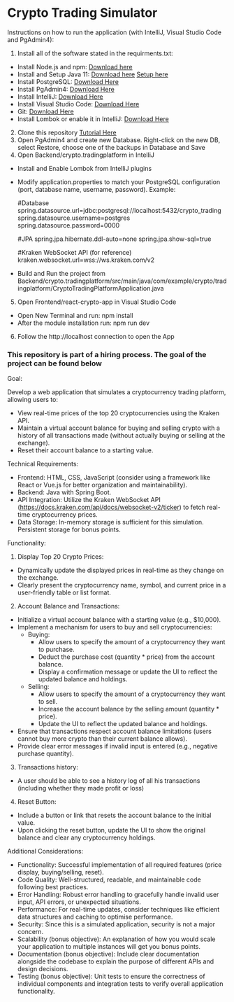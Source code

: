 # Crypto Trading Simulator

Instructions on how to run the application (with IntelliJ, Visual Studio Code and PgAdmin4):

1. Install all of the software stated in the requirments.txt:
  - Install Node.js and npm: [Download here](https://nodejs.org/en)
  - Install and Setup Java 11: [Download here](https://jdk.java.net/java-se-ri/11-MR3) [Setup here](https://stackoverflow.com/questions/52511778/how-to-install-openjdk-11-on-windows)
  - Install PostgreSQL: [Download Here](https://www.enterprisedb.com/downloads/postgres-postgresql-downloads)
  - Install PgAdmin4: [Download Here](https://www.pgadmin.org/download/pgadmin-4-windows/)
  - Install IntelliJ: [Download Here](https://www.jetbrains.com/idea/download/?section=windows)
  - Install Visual Studio Code: [Download Here](https://code.visualstudio.com/)
  - Git: [Download Here](https://git-scm.com/downloads)
  - Install Lombok or enable it in IntelliJ: [Download Here](https://projectlombok.org/)

2. Clone this repository [Tutorial Here](https://blog.hubspot.com/website/clone-github-repository)
3. Open PgAdmin4 and create new Database. Right-click on the new DB, select Restore, choose one of the backups in Database and Save
4. Open Backend/crypto.tradingplatform in IntelliJ
  - Install and Enable Lombok from IntelliJ plugins
  - Modify application.properties to match your PostgreSQL configuration (port, database name, username, password). Example:

    #Database
    spring.datasource.url=jdbc:postgresql://localhost:5432/crypto_trading
    spring.datasource.username=postgres
    spring.datasource.password=0000

    #JPA
    spring.jpa.hibernate.ddl-auto=none
    spring.jpa.show-sql=true

    #Kraken WebSocket API (for reference)
    kraken.websocket.url=wss://ws.kraken.com/v2


  - Build and Run the project from Backend/crypto.tradingplatform/src/main/java/com/example/crypto/tradingplatform/CryptoTradingPlatformApplication.java
5. Open Frontend/react-crypto-app in Visual Studio Code
  - Open New Terminal and run: npm install
  - After the module installation run: npm run dev
6. Follow the http://localhost connection to open the App


### This repository is part of a hiring process. The goal of the project can be found below

Goal:

Develop a web application that simulates a cryptocurrency trading platform, allowing users to:

* View real-time prices of the top 20 cryptocurrencies using the Kraken API.
* Maintain a virtual account balance for buying and selling crypto with a history of all transactions made (without actually buying or selling at the exchange).
* Reset their account balance to a starting value.

Technical Requirements:

* Frontend: HTML, CSS, JavaScript (consider using a framework like React or Vue.js for better organization and maintainability).
* Backend: Java with Spring Boot.
* API Integration: Utilize the Kraken WebSocket API (https://docs.kraken.com/api/docs/websocket-v2/ticker) to fetch real-time cryptocurrency prices.
* Data Storage: In-memory storage is sufficient for this simulation. Persistent storage for bonus points.

Functionality:

1. Display Top 20 Crypto Prices:
  * Dynamically update the displayed prices in real-time as they change on the exchange.
  * Clearly present the cryptocurrency name, symbol, and current price in a user-friendly table or list format.
2. Account Balance and Transactions:
  * Initialize a virtual account balance with a starting value (e.g., $10,000).
  * Implement a mechanism for users to buy and sell cryptocurrencies:
    * Buying:
      * Allow users to specify the amount of a cryptocurrency they want to purchase.
      * Deduct the purchase cost (quantity * price) from the account balance.
      * Display a confirmation message or update the UI to reflect the updated balance and holdings.
    * Selling:
      * Allow users to specify the amount of a cryptocurrency they want to sell.
      * Increase the account balance by the selling amount (quantity * price).
      * Update the UI to reflect the updated balance and holdings.
  * Ensure that transactions respect account balance limitations (users cannot buy more crypto than their current balance allows).
  * Provide clear error messages if invalid input is entered (e.g., negative purchase quantity).
3. Transactions history:
  * A user should be able to see a history log of all his transactions (including whether they made profit or loss)
4. Reset Button:
  * Include a button or link that resets the account balance to the initial value.
  * Upon clicking the reset button, update the UI to show the original balance and clear any cryptocurrency holdings.

Additional Considerations:

* Functionality: Successful implementation of all required features (price display, buying/selling, reset).
* Code Quality: Well-structured, readable, and maintainable code following best practices.
* Error Handling: Robust error handling to gracefully handle invalid user input, API errors, or unexpected situations.
* Performance: For real-time updates, consider techniques like efficient data structures and caching to optimise performance.
* Security: Since this is a simulated application, security is not a major concern.
* Scalability (bonus objective): An explanation of how you would scale your application to multiple instances will get you bonus points.
* Documentation (bonus objective): Include clear documentation alongside the codebase to explain the purpose of different APIs and design decisions.
* Testing (bonus objective): Unit tests to ensure the correctness of individual components and integration tests to verify overall application functionality.
